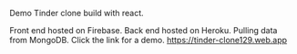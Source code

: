 Demo Tinder clone build with react. 

Front end hosted on Firebase.
Back end hosted on Heroku.
Pulling data from MongoDB.
Click the link for a demo.
https://tinder-clone129.web.app